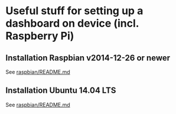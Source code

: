# Useful stuff for setting up a dashboard on device (incl. Raspberry Pi)

## Installation Raspbian v2014-12-26 or newer
See [raspbian/README.md](raspbian/README.md)

## Installation Ubuntu 14.04 LTS
See [raspbian/README.md](raspbian/README.md)
